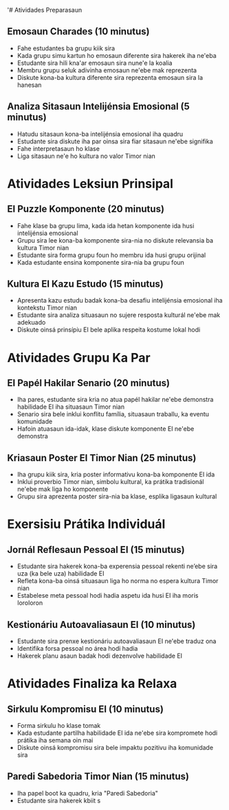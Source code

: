 '# Atividades Preparasaun

## Emosaun Charades (10 minutus)
- Fahe estudantes ba grupu kiik sira
- Kada grupu simu kartun ho emosaun diferente sira hakerek iha ne'eba
- Estudante sira hili kna'ar emosaun sira nune'e la koalia
- Membru grupu seluk adivinha emosaun ne'ebe mak reprezenta
- Diskute kona-ba kultura diferente sira reprezenta emosaun sira la hanesan

## Analiza Sitasaun Intelijénsia Emosional (5 minutus)
- Hatudu sitasaun kona-ba intelijénsia emosional iha quadru
- Estudante sira diskute iha par oinsa sira fiar sitasaun ne'ebe signifika
- Fahe interpretasaun ho klase
- Liga sitasaun ne'e ho kultura no valor Timor nian

# Atividades Leksiun Prinsipal

## EI Puzzle Komponente (20 minutus)
- Fahe klase ba grupu lima, kada ida hetan komponente ida husi intelijénsia emosional
- Grupu sira lee kona-ba komponente sira-nia no diskute relevansia ba kultura Timor nian
- Estudante sira forma grupu foun ho membru ida husi grupu orijinal
- Kada estudante ensina komponente sira-nia ba grupu foun

## Kultura EI Kazu Estudo (15 minutus)
- Apresenta kazu estudu badak kona-ba desafiu intelijénsia emosional iha kontekstu Timor nian
- Estudante sira analiza situasaun no sujere resposta kulturál ne'ebe mak adekuado
- Diskute oinsá prinsípiu EI bele aplika respeita kostume lokal hodi

# Atividades Grupu Ka Par

## EI Papél Hakilar Senario (20 minutus)
- Iha pares, estudante sira kria no atua papél hakilar ne'ebe demonstra habilidade EI iha situasaun Timor nian
- Senario sira bele inklui konflitu família, situasaun traballu, ka eventu komunidade
- Hafoin atuasaun ida-idak, klase diskute komponente EI ne'ebe demonstra

## Kriasaun Poster EI Timor Nian (25 minutus)
- Iha grupu kiik sira, kria poster informativu kona-ba komponente EI ida
- Inklui proverbio Timor nian, simbolu kultural, ka prátika tradisionál ne'ebe mak liga ho komponente
- Grupu sira aprezenta poster sira-nia ba klase, esplika ligasaun kultural

# Exersisiu Prátika Individuál

## Jornál Reflesaun Pessoal EI (15 minutus)
- Estudante sira hakerek kona-ba experensia pessoal rekenti ne’ebe sira uza (ka bele uza) habilidade EI
- Refleta kona-ba oinsá situasaun liga ho norma no espera kultura Timor nian
- Estabelese meta pessoal hodi hadia aspetu ida husi EI iha moris loroloron

## Kestionáriu Autoavaliasaun EI (10 minutus)
- Estudante sira prenxe kestionáriu autoavaliasaun EI ne'ebe traduz ona
- Identifika forsa pessoal no área hodi hadia
- Hakerek planu asaun badak hodi dezenvolve habilidade EI

# Atividades Finaliza ka Relaxa

## Sirkulu Kompromisu EI (10 minutus)
- Forma sirkulu ho klase tomak
- Kada estudante partilha habilidade EI ida ne'ebe sira kompromete hodi prátika iha semana oin mai
- Diskute oinsá kompromisu sira bele impaktu pozitivu iha komunidade sira

## Paredi Sabedoria Timor Nian (15 minutus)
- Iha papel boot ka quadru, kria "Paredi Sabedoria"
- Estudante sira hakerek kbiit s